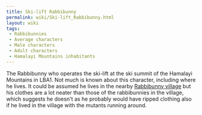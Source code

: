 ```yaml
---
title: Ski-lift Rabbibunny
permalink: wiki/Ski-lift_Rabbibunny.html
layout: wiki
tags:
 - Rabbibunnies
 - Average characters
 - Male characters
 - Adult characters
 - Hamalayi Mountains inhabitants
---
```


The Rabbibunny who operates the ski-lift at the ski summit of the
Hamalayi Mountains in LBA1. Not much is known about this character,
including where he lives. It could be assumed he lives in the nearby
[Rabbibunny village](Rabbibunny_village "wikilink") but his clothes are
a lot neater than those of the rabbibunnies in the village, which
suggests he doesn't as he probably would have ripped clothing also if he
lived in the village with the mutants running around.
